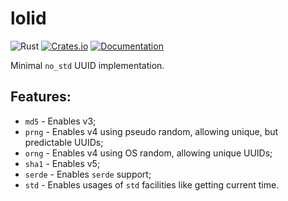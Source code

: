 # lolid

![Rust](https://github.com/DoumanAsh/uuid/workflows/Rust/badge.svg?branch=master)
[![Crates.io](https://img.shields.io/crates/v/lolid.svg)](https://crates.io/crates/lolid)
[![Documentation](https://docs.rs/lolid/badge.svg)](https://docs.rs/crate/lolid/)

Minimal `no_std` UUID implementation.

## Features:

- `md5`   - Enables v3;
- `prng`  - Enables v4 using pseudo random, allowing unique, but predictable UUIDs;
- `orng`  - Enables v4 using OS random, allowing unique UUIDs;
- `sha1`  - Enables v5;
- `serde` - Enables `serde` support;
- `std`   - Enables usages of `std` facilities like getting current time.

